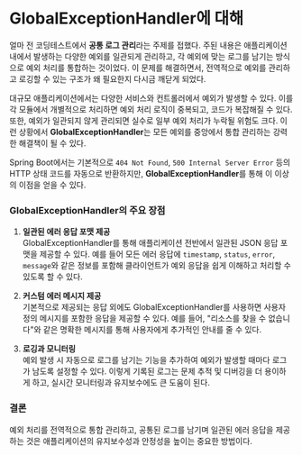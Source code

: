 # GlobalExceptionHandler에 대해

얼마 전 코딩테스트에서 **공통 로그 관리**라는 주제를 접했다. 주된 내용은 애플리케이션 내에서 발생하는 다양한 예외를 일관되게 관리하고, 각 예외에 맞는 로그를 남기는 방식으로 예외 처리를 통합하는 것이었다. 이 문제를 해결하면서, 전역적으로 예외를 관리하고 로깅할 수 있는 구조가 왜 필요한지 다시금 깨닫게 되었다.

대규모 애플리케이션에서는 다양한 서비스와 컨트롤러에서 예외가 발생할 수 있다. 이를 각 모듈에서 개별적으로 처리하면 예외 처리 로직이 중복되고, 코드가 복잡해질 수 있다. 또한, 예외가 일관되지 않게 관리되면 실수로 일부 예외 처리가 누락될 위험도 크다. 이런 상황에서 **GlobalExceptionHandler**는 모든 예외를 중앙에서 통합 관리하는 강력한 해결책이 될 수 있다.

Spring Boot에서는 기본적으로 `404 Not Found`, `500 Internal Server Error` 등의 HTTP 상태 코드를 자동으로 반환하지만, **GlobalExceptionHandler**를 통해 이 이상의 이점을 얻을 수 있다.

### GlobalExceptionHandler의 주요 장점

1. **일관된 에러 응답 포맷 제공**  
   GlobalExceptionHandler를 통해 애플리케이션 전반에서 일관된 JSON 응답 포맷을 제공할 수 있다. 예를 들어 모든 에러 응답에 `timestamp`, `status`, `error`, `message`와 같은 정보를 포함해 클라이언트가 예외 응답을 쉽게 이해하고 처리할 수 있도록 할 수 있다.

2. **커스텀 에러 메시지 제공**  
   기본적으로 제공되는 응답 외에도 GlobalExceptionHandler를 사용하면 사용자 정의 메시지를 포함한 응답을 제공할 수 있다. 예를 들어, "리소스를 찾을 수 없습니다"와 같은 명확한 메시지를 통해 사용자에게 추가적인 안내를 줄 수 있다.

3. **로깅과 모니터링**  
   예외 발생 시 자동으로 로그를 남기는 기능을 추가하여 예외가 발생할 때마다 로그가 남도록 설정할 수 있다. 이렇게 기록된 로그는 문제 추적 및 디버깅을 더 용이하게 하고, 실시간 모니터링과 유지보수에도 큰 도움이 된다.

### 결론

예외 처리를 전역적으로 통합 관리하고, 공통된 로그를 남기며 일관된 에러 응답을 제공하는 것은 애플리케이션의 유지보수성과 안정성을 높이는 중요한 방법이다.
